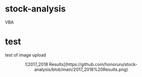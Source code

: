# stock-analysis
VBA
# test
test of image upload
<p align="center">
![2017_2018 Results](https://github.com/honoruru/stock-analysis/blob/main/2017_2018%20Results.png)
</p>
